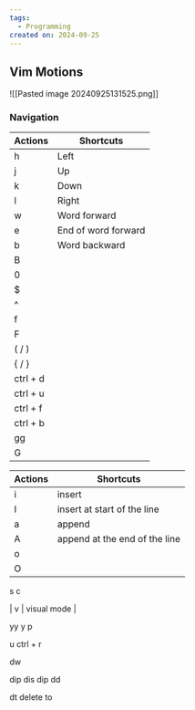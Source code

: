 ```yaml
---
tags:
  - Programming
created on: 2024-09-25
---
```


## Vim Motions

![[Pasted image 20240925131525.png]]

### Navigation

| Actions  | Shortcuts           |
| -------- | ------------------- |
| h        | Left                |
| j        | Up                  |
| k        | Down                |
| l        | Right               |
| w        | Word forward        |
| e        | End of word forward |
| b        | Word backward       |
| B        |                     |
| 0        |                     |
| $        |                     |
| ^        |                     |
| f        |                     |
| F        |                     |
| ( / )    |                     |
| { / }    |                     |
| ctrl + d |                     |
| ctrl + u |                     |
| ctrl + f |                     |
| ctrl + b |                     |
| gg       |                     |
| G         |                     |


| Actions | Shortcuts                     |
| ------- | ----------------------------- |
| i       | insert                        |
| I       | insert at start of the line   |
| a       | append                        |
| A       | append at the end of the line |
| o       |                               |
| O        |                               |

s
c

| v   | visual mode |

yy
y
p

u
ctrl + r

dw

dip
dis
dip
dd

dt delete to 